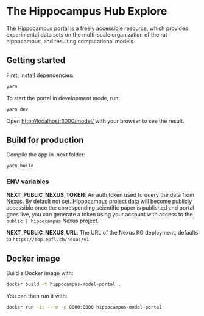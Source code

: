 # The Hippocampus Hub Explore

The Hippocampus portal is a freely accessible resource, which provides experimental data sets on the multi-scale organization of the rat hippocampus, and resulting computational models.


## Getting started

First, install dependencies:
```bash
yarn
```

To start the portal in development mode, run:

```bash
yarn dev
```

Open [http://localhost:3000/model/](http://localhost:3000/model) with your browser to see the result.


## Build for production

Compile the app in .next folder:

```bash
yarn build
```


### ENV variables

**NEXT_PUBLIC_NEXUS_TOKEN**: An auth token used to query the data from Nexus. By default not set. Hippocampus project data will become publicly accessible once the corresponding scientific paper is published and portal goes live, you can generate a token using your account with access to the `public | hippocampus` Nexus project.

**NEXT_PUBLIC_NEXUS_URL**: The URL of the Nexus KG deployment, defaults to `https://bbp.epfl.ch/nexus/v1`


## Docker image

Build a Docker image with:
```bash
docker build -t hippocampus-model-portal .
```

You can then run it with:
```bash
docker run -it --rm -p 8000:8000 hippocampus-model-portal
```
